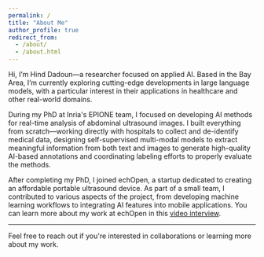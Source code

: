 ```yaml
---
permalink: /
title: "About Me"
author_profile: true
redirect_from: 
  - /about/
  - /about.html
---
```


Hi, I’m Hind Dadoun—a researcher focused on applied AI. Based in the Bay Area, I’m currently exploring cutting-edge developments in large language models, with a particular interest in their applications in healthcare and other real-world domains.

During my PhD at Inria's EPIONE team, I focused on developing AI methods for real-time analysis of abdominal ultrasound images. I built everything from scratch—working directly with hospitals to collect and de-identify medical data, designing self-supervised multi-modal models to extract meaningful information from both text and images to generate high-quality AI-based annotations and coordinating labeling efforts to properly evaluate the methods. 

After completing my PhD, I joined echOpen, a startup dedicated to creating an affordable portable ultrasound device. As part of a small team, I contributed to various aspects of the project, from developing machine learning workflows to integrating AI features into mobile applications. You can learn more about my work at echOpen in this [video interview](https://www.echopen.com/ressources/videos/decouvrez-echopen-avec-hind-dadoun-phd-specialiste-en-intelligence-artificelle).

---

Feel free to reach out if you're interested in collaborations or learning more about my work.
